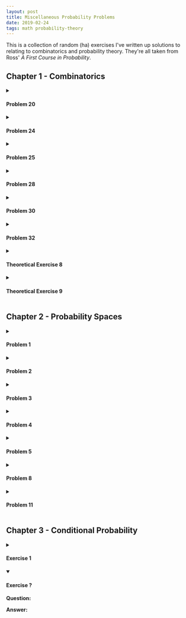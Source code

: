 ```yaml
---
layout: post
title: Miscellaneous Probability Problems
date: 2019-02-24
tags: math probability-theory
---
```

This is a collection of random (ha) exercises I've written up solutions to relating to combinatorics and probability theory. They're all taken from Ross' <i>A First Course in Probability</i>.

<!-- Most of them are taken from Ross' <i>A First Course in Probability<i>. -->

<!--more-->

## Chapter 1 - Combinatorics
<details>
<summary><h4 class="inline">Problem 20</h4></summary>
<b>Question:</b> A person has $8$ friends but will only invite $5$ to a party. How many ways can he invite them if $2$ of the friends are feuding and won't attend together? How many ways if $2$ of the friends will only attend together?
<p></p>
<b>Answer:</b> The first question is given by the total number of combinations of friends minus the number of combinations that have the two friends:

$$\underbrace{\binom{8}{5}}_{\substack{\text{all combos}\\ \text{of friends}}}\mkern-13mu-\underbrace{\overbrace{\binom{2}{2}}^{\substack{\text{feuding}\\ \text{friends}}}\overbrace{\binom{6}{3}}^{\substack{\text{the}\\ \text{rest}}}}_{\text{impossible cases}}=36$$

The second question is given by the number of combinations where the two close friends show up together plus the number of combinations where they do not:

$$\underbrace{\binom{6}{5}}_{\substack{\text{close friends}\\ \text{don't show}}}\mkern-18mu+\,\,\underbrace{\overbrace{\binom{2}{2}}^{\substack{\text{close}\\ \text{friends}}}\overbrace{\binom{6}{3}}^{\substack{\text{the}\\ \text{rest}}}}_{\substack{\text{close friends}\\ \text{show up}}}=26$$


<p></p>
</details>

<details>
<summary><h4 class="inline">Problem 24</h4></summary>
<b>Question:</b> Expand $(3x^2+y)^5$.
<p></p>
<b>Answer:</b> Let $a=3x^2$ and $b=y$. Now we use the binomial theorem:

$$(a+b)^5=\sum^5_{k=0} \binom{5}{k}a^{5-k}b^k=a^5+5a^4b+10a^3b^2+10a^2b^3+5ab^4+b^5$$

Re-substituting we arrive at:

$$\begin{align*}
(3x^2+y)^5&=(3x^2)^5+5(3x^2)^4y+10(3x^2)^3y^2+10(3x^2)^2y^3+5(3x^2)y^4+y^5\\
&=243x^{10}+405x^8y+270x^6y^2+90x^4y^3+15x^2y^4+y^5
\end{align*}$$
</details>

<details>
<summary><h4 class="inline">Problem 25</h4></summary>
<b>Question:</b> A game of bridge has $4$ players dealt $13$ cards each. How many different bridge deals are possible?
<p></p>
<b>Answer:</b> There are $4\cdot 13=52$ cards in total, so the total number of ways of splitting $52$ cards in $4$ equal groups is given by the following multinomial coefficient:

$$\binom{52}{13,13,13,13}=\frac{52!}{(13!)^4}\approx5.35\cdot10^{28}$$
</details>

<details>
<summary><h4 class="inline">Problem 28</h4></summary>
<b>Question:</b> Given $8$ teachers to be divided into $4$ schools, how many divisions are possible? What if each school must receive $2$ teachers?
<p></p>
<b>Answer:</b> First note that the teachers and schools are different, so a school receiving teacher A and B is a different division from them receiving B and C.
<p></p>
With this in mind, in the first case we see that for every teacher there is a choice to be in 1 of 4 schools. Thus, via the <a href="/the-basic-principle-of-counting">principle of counting</a>, we have:

$$\underbrace{\mkern-20mu\overbrace{4}^{4\text{ schools}}\mkern-20mu\cdot4\cdot4\cdot4\cdot4\cdot4\cdot4\cdot4}_{8\text{ teachers}}=4^8=65536\text{ divisions}$$

The above case was for any division (even those in which some schools got no teachers). However in the following case, each school must receive 2 teachers. The number of ways a group of 8 can be split into 4 groups of 2 is given by the following multinomial coefficient:

$$\binom{8}{2,2,2,2}=\frac{8!}{2!2!2!2!}=2520\text{ divisions}$$
</details>



<details>
<summary><h4 class="inline">Problem 30</h4></summary>
<b>Question:</b> Delegates from $10$ countries are to be seated in a row together, $1$ per country. $4$ of these countries are the US, Russia, England, and France. How many possible seating arrangements are there if the American and Russian delegates <i>can't</I> sit together, and the English and French delegates <i>must</i> sit together?
<p></p>
<b>Answer:</b> The number of ways $n$ things can be permutated is given by $n!$. As such, if we consider the English and French delegates as one unit, there are $9!$ ways of arranging them with the other delegates times $2$ since we can switch the French and English delegates amongst themselves:

$$\small\substack{\text{2 options}\\ \text{for En & Fr}}\left\{
    \begin{array}{ll}
        \underbrace{(x_1,x_2,x_3,x_4,x_5,x_6,x_7,x_8,\text{EnFr})}_{9! \text{ permutations}}\\
        \underbrace{(x_1,x_2,x_3,x_4,x_5,x_6,x_7,x_8,\text{FrEn})}_{9! \text{ permutations}}
    \end{array}
\right.=2\cdot 9!$$

Now we calculate all the arrangements where not only France and England are sitting together, but where the US and Russia are as well. This is given by a similar argument, where we treat the US and Russia as a single unit:

$$\small\substack{\text{2 options}\\ \text{for En & Fr}\\\text{2 options}\\ \text{for US & Ru}}\left\{
    \begin{array}{ll}
        \phantom{(Dummy)}\\
        \underbrace{(x_1,x_2,x_3,x_4,x_5,x_6,\text{USRu},\text{EnFr})}_{8! \text{ permutations}}\\
        \underbrace{(x_1,x_2,x_3,x_4,x_5,x_6,\text{USRu},\text{FrEn})}_{8! \text{ permutations}}\\
        \underbrace{(x_1,x_2,x_3,x_4,x_5,x_6,\text{RuUS},\text{EnFr})}_{8! \text{ permutations}}\\
        \underbrace{(x_1,x_2,x_3,x_4,x_5,x_6,\text{RuUS},\text{FrEn})}_{8! \text{ permutations}}
    \end{array}
\right.=2\cdot2\cdot 8!$$

And using these two quantities, it should be clear that the total number of valid arrangements is given by those where France and England sit together <i>minus</i> those where they sit together AND the US and Russia sit together (since all that's left are the arrangements that satisfy both constraints):

$$(2\cdot9!)-(2\cdot2\cdot8!)=564480$$
</details>

<details>
<summary><h4 class="inline">Problem 32</h4></summary>
<b>Question:</b> An elevator starts at the basement with $8$ people (not including the operator) and will discharge them all by the time it reaches floor $6$. How many different ways could the operator have seen people leaving the elevator if all people look alike to him? What if there were $5$ men and $3$ women and he could tell men and women apart?
<p></p>
<b>Answer:</b> The number of different ways a group of $8$ identical people could be distributed amongst $6$ different floors is given by the following multiset coefficient:

$$\left(\!\!{6 \choose 8}\!\!\right)=\binom{6+8-1}{8}=1287$$

The number of different ways a group of $5$ identical men could be distributed amongst $6$ different floors times the number of ways $3$ women could be distributed is given by the following product:

$$\left(\!\!{6 \choose 5}\!\!\right)\left(\!\!{6 \choose 3}\!\!\right)=\binom{6+5-1}{5}\binom{6+3-1}{3}=14112$$

<p></p>
</details>

<details>
<summary><h4 class="inline">Theoretical Exercise 8</h4></summary>
<b>Question:</b> Why does the following identity hold?:

$$\binom{n+m}{k}=\sum_{i=0}^k\binom{n}{k-i}\binom{m}{i}$$

<b>Answer:</b> Note that $\binom{n+m}{k}$ is the number of ways to pick $k$ members from a group of $n+m$ candidates.  Another way to phrase this is the following sum:

$$\binom{n}{k}\binom{m}{0}+\binom{n}{k-1}\binom{m}{1}+\cdots+\binom{n}{0}\binom{m}{k}$$

Which is the number of ways to pick $k$ members from only the first $n$ candidates and $0$ from the other $m$, plus the number of ways to pick $k-1$ members from the first $n$ and only $1$ from the other $m$, and so on. This sum gives us all the ways of picking $k$ members of the total group $n+m$ in terms of just the smaller groups $n$ and $m$.
<p></p>
</details>

<details>
<summary><h4 class="inline">Theoretical Exercise 9</h4></summary>
<b>Question:</b> Using the result from Theoretical Exercise 8, prove the following identity:

$$\binom{2n}{n}=\sum_{k=0}^n\binom{n}{k}^2$$

<b>Answer:</b> From the previous exercise we have:

$$\begin{align*}
\binom{2n}{n}=\binom{n+n}{n}&=\sum_{k=0}^n\binom{n}{n-k}\binom{n}{k}\\
&=\sum_{k=0}^n\binom{n}{k}\binom{n}{k}=\sum_{k=0}^n\binom{n}{k}^2
\end{align*}$$

With the third equality being justified by the following identity:

$$\binom{n}{n-k}=\frac{n!}{(n-n+k)!(n-k)!}=\frac{n!}{k!(n-k)!}=\binom{n}{k}$$

<i>whenever $0\le k\le n$.</i>
<p></p>
</details>

## Chapter 2 - Probability Spaces
<details>
<summary><h4 class="inline">Problem 1</h4></summary>
<b>Question:</b> Consider a box with 1 red, 1 green, and 1 blue marble. Whenever a marble is chosen from the box, it is replaced with a marble of the same color. What sample space $\Omega$ represents picking two marbles from the box? What about when the marble isn't replaced?
<p></p>
<b>Answer:</b> When sample space for picking the first marble is the same as the second, i.e. replacement is in effect:

$$\Omega=\{r,g,b\}^2$$

Without replacement, the sample space looks like:

$$\Omega=\{(r,g),(r,b),(g,r),(g,b),(b,r),(b,g)\}$$

Where the first element of each outcome is the first choice and likewise for the second. Note that this sample space has no <a href="\cartesian-product#cartesian-factorization">cartesian factorization</a>.<p></p>
</details>

<details>
<summary><h4 class="inline">Problem 2</h4></summary>
<b>Question:</b> A die is rolled continually until a 6 appears. Let $E_n$ denote the event that $n$ rolls were needed to end the experiment. What outcomes are in $E_n$? What is the sample space of this experiment? What does $(\bigcup_{n\in\mathbb{N}} E_n)^\complement$ mean?
<p></p>
<b>Answer:</b> First let us define the event $E_n$. That is, the set of all sequences of rolls of length $n$ (each of which must end in a 6):

$$E_n = \{(k_1,k_2,\cdots,k_i,\cdots,k_{n-1},6)\mid k_i\in[1..5]\}$$

The sample space of this experiment is the set of all finite sequences that end with a $6$ (where the experiment ends) <i>as well as</i> the set of all infinite sequences that don't include $6$ (where the experiment goes on forever):

$$\Omega = \underbrace{\left(\bigcup_{n\in\mathbb{N}} E_n\right)}_{\text{finite sequences}}\cup\underbrace{\{(k_1,k_2,\cdots)\mid k_i\in[1..5]\}}_{\text{infinite sequences}}$$

Recall that $\bigcup_{n\in\mathbb{N}} E_n$ is the event that the experiment terminates, i.e. the outcome is of finite length. Thus, its complement $(\bigcup_{n\in\mathbb{N}} E_n)^\complement$ is the event that it does <i>not</i> terminate and is infinite:

$$\left(\bigcup_{n\in\mathbb{N}} E_n\right)^\complement = \underbrace{\{(k_1,k_2,\cdots)\mid k_i\in[1..5]\}}_{\text{infinite sequences}}$$

<i>Its important to note that the infinite sequence outcomes have probability $0$ of occurring because the odds of never landing a $6$ are given by:</i>

 $$\lim_{n\to\infty}\left(\frac{5}{6}\right)^n=0$$
 
<i>I included them because the problem references them but, for practical purposes, they need not be considered.</i><p></p>
</details>

<details>
<summary><h4 class="inline">Problem 3</h4></summary>
<b>Question:</b> Two dice are thrown. Let $E$ be the event that their sum is odd, $F$ that at least one die is a $1$, and $G$ be that their sum is $5$. Give the events $EF$, $E\cup F$, $FG$, $EF^\complement$, and $EFG$.
<p></p>
<b>Answer:</b> $EF$ is the event that the sum of the dice is odd <i>and</i> one of them is a $1$:

$$\begin{align*}
EF&=\{(x,y)\mid x+y \equiv 1 \bmod{2}\wedge (x=1\vee y=1)\}\\
&=\{(1,2),(1,4),(1,6),(6,1),(4,1),(2,1)\}
\end{align*}$$

$E\cup F$ is the event that either the sum is odd <i>or</i> one die is a $1$:

$$E\cup F=\{(x,y)\mid x+y \equiv 1 \bmod{2}\vee (x=1\vee y=1)\}$$

<i>No need to give all these outcomes explicitly.</i>
<p></p>
$FG$ is the event that 1 die is a $1$ <i>and</i> the dice sum to 5. This leaves only two possibilities:

$$FG=\{(1,4),(4,1)\}$$

$EF^\complement$ is the event that the sum is odd and that <i>no</i> die is a $1$:

$$EF=\{(x,y)\mid x+y \equiv 1 \bmod{2}\wedge (x\not=1\wedge y\not=1)\}$$
<i>Again, no need to give all these outcomes explicitly.</i>
<p></p>
And finally, $EFG$ is the event that the sum is odd, there is at least one $1$, <i>and</i> that the sum is $5$. This leaves only two possibilities and is the same as $FG$:

$$EFG=\{(1,4),(4,1)\}$$
</details>

<details>
<summary><h4 class="inline">Problem 4</h4></summary>
<b>Question:</b> Players A, B, and C take turns flipping a coin. The first to get heads wins. The sample space of this experiment is given by the following bit strings:

$$\Omega = \{1,01,001,0001,\cdots,0000\dots\}$$

Interpret the sample space, and define the following events in terms of $\Omega$: Player A wins is event $A$, player B wins is $B$, and $(A\cup B)^\complement$
<p></p>
<b>Answer:</b> The first group of outcomes listed in the sample space each represent which round the game was won by a $1$. Whoever was flipping that round is round-robin assigned to each bit (A is first, B is second, C is third, A is fourth, etc.). The last element listed is the outcome where the game never ends, i.e. an infinite string of $0$'s.
<p></p>
Event $A$ is the set of all outcomes whose length modulo $3$ is $1$, because A takes the first flip. Likewise, event $B$ is the set of all outcomes whose length modulo $3$ is $2$:

$$\begin{align*}
A &= \{1,0001,0000001,0000000001,\cdots\}\\
B &= \{01,00001,00000001,00000000001,\cdots\}
\end{align*}$$ 

And finally, recall that $(A\cup B)^\complement = A^\complement B^\complement$. As such, this is the event that neither A nor B win. Thus, this event contains all outcomes where C wins (i.e. sequences whose length modulo $3$ equals $0$) or the never ending outcome where nobody wins:

$$(A\cup B)^\complement =\{001,000001,000000001,\cdots,0000\dots\}$$

<i>As a side note, the never ending outcome has a $0$ probability of occurring because:</i>

$$\lim_{n\to\infty}\left(\frac{1}{2}\right)^n=0$$
</details>

<details>
<summary><h4 class="inline">Problem 5</h4></summary>
<b>Question:</b> A system has 5 components, each of which is either working or failed. The sample space of observing the status of the system is thus a $5$-tuple where the $i$th element is a $0$ if failed and a $1$ if working. How many outcomes are in the sample space? If the system works when components 1 and 2 are working or when 3 and 4 are working or when 1, 3, and 5 are working, then what is the event $W$ that the system is working? How many outcomes are in the event $A$ that components 4 and 5 have failed? Write out all outcomes of $AW$.
<p></p>
<b>Answer:</b> The sample space is the set of all bit strings (sequences of 0's and 1's) of length 5. And so its size is given by:

$$|\Omega| =|\{0,1\}^5|=2^5=32$$

The system is working when at least 1 of the 3 conditions mentioned are satisfied:

$$\begin{align*}
W=\{(x_1,x_2,x_3,x_4,x_5)\in\Omega\,\mid\, &(x_1=x_2=1)\,\vee\\
&(x_3=x_4=1)\,\vee\\
&(x_1=x_3=x_5=1)\}
\end{align*}$$

The event $A$ is just when $x_4$ and $x_5$ are $0$. Only 3 variables are free with 2 possible states each, meaning the number of outcomes is:

$$|A|=\left|\{(x_1,x_2,x_3,x_4,x_5)\in\Omega\mid x_4=x_5=0\}\right|=2^3=8$$

Event $AW$ is when the system is working, despite $x_4$ and $x_5$ not working. This only leaves two possibilities (because $x_3$ working is irrelevant):

$$AW=\{(1,1,0,0,0),(1,1,1,0,0)\}$$
</details>

<details>
<summary><h4 class="inline">Problem 8</h4></summary>
<b>Question:</b> $A$ and $B$ are mutually exclusive events with $P(A)=.3$, and $P(B)=.5$. What is the probability of $AB$, $AB^\complement$, and $A\cup B$?
<p></p>
<b>Answer:</b> Because they are mutually exclusive we have $AB=\emptyset$ and thus:

$$P(AB)=P(\emptyset)=0$$

Also because they are mutually exclusive, the probability that $B$ does not occur given $A$ has occurred is $1$, giving us:

$$P(AB^\complement)=P(B^\complement|A)P(A)=1\cdot 0.3=0.3$$

And finally, recalling that $P(AB)=0$, we have:

$$P(A\cup B) = P(A) + P(B) - P(AB) = 0.3+0.5+0=0.8$$
</details>

<details>
<summary><h4 class="inline">Problem 11</h4></summary>
<b>Question:</b> A total of 28% of American males smoke cigarettes, 7% smoke cigars, and 5% smoke both. What percentage of males smoke neither? What percentage smokes cigars but not cigarettes?
<p></p>
<b>Answer:</b> First we will define $A$ to be someone smokes cigarettes and $B$ to be that they smoke cigars. The event that someone smokes neither is given by:

$$\begin{align*}
P((A\cup B)^\complement)&=1-P(A\cup B)\\
&=1-(P(A)+P(B)-P(AB))\\
&=1-(.28+.07-.05)=.7
\end{align*}$$

The event that someone smokes cigars but not cigarettes, i.e. $BA^\complement$, can be calculated using the law of total probability:

$$\begin{align*}
P(B)&=P(BA)+P(BA^\complement)\\
.07&=.05+P(BA^\complement)\\
&\rightarrow P(BA^\complement)=.02
\end{align*}$$
</details>

## Chapter 3 - Conditional Probability

<details>
<summary><h4 class="inline">Exercise 1</h4></summary>
<b>Question:</b> Two dice are rolled. What is the probability that at least one lands on $6$ given that the dice landed on different numbers? 
<p></p>
<b>Answer:</b> let $E$ represent the event that one die lands on a $6$ and $F$ that the rolls are different. The conditional probability of $E$ occurring given $F$ is:

$$P(E|F)=\frac{P(EF)}{P(F)}$$

To compute the necessary probabilities we first note that this experiment is given by a discrete uniform distribution. As a result, the probability of an event occurring is simply its cardinality over the cardinality of the sample space. So first we compute the cardinalities of each event.
<p></p>
For the sample space $\Omega$, we have two dice each with $6$ independent outcomes, and so <a href="/the-basic-principle-of-counting">the basic principle of counting</a> tells us its size:

$$|\Omega|=6\cdot6=36$$

The number of outcomes in $E$ is given by all the rolls where the first die is a $6$ and the second isn't, where the second die is a $6$ and the first isn't, and where they are both $6$:

$$|E|=5+5+1=11$$

For $F$, there are 6 choices of the first die and only 5 valid choices for the second die (i.e. no repeats) and so, via the basic principle of counting, the number of outcomes is given by:

$$|F|=6\cdot5=30$$

Note that the outcomes in $E$ are all contained in $F$ except the outcome that both rolls are a $6$. As such, the size of $EF$ is given by:

$$|EF|=11-1=10$$

We can now compute the relevant probabilities:

$$P(EF)=\frac{|EF|}{|\Omega|}=\frac{10}{36}\,\,\,\,\,\,\,\,\,\,\,\,\,\,\,P(F)=\frac{|F|}{|\Omega|}=\frac{30}{36}$$

Plugging these probabilities into our original formula we finally arrive at:

$$P(E|F)=\frac{P(EF)}{P(F)}=\frac{10/36}{30/36}=\frac{1}{3}$$

<p></p>
</details>

<details open>
<summary><h4 class="inline">Exercise ?</h4></summary>
<b>Question:</b> 
<p></p>
<b>Answer:</b>
<p></p>
</details>

<!-- Problem Template
<details>
<summary><h4 class="inline">Problem ?</h4></summary>
<b>Question:</b> 
<p></p>
<b>Answer:</b>
<p></p>
</details>
-->